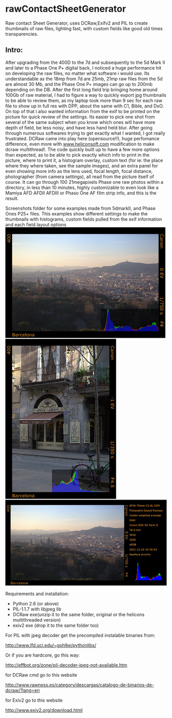 rawContactSheetGenerator
========================

Raw contact Sheet Generator, uses DCRaw,Exifv2 and PIL to create thumbnails of raw files, lighting fast, with custom fields like good old times transparencies.

Intro:
------
After upgrading from the 400D to the 7d and subsequently to the 5d Mark II and later to a Phase One P+ digital back, I noticed a huge performance hit on developing the raw files, no matter what software i would use.
Its understandable as the 18mp from 7d are 25mb, 21mp raw files from the 5d are almost 30 Mb, and the Phase One P+ images can go up to 200mb depending on the DB.
After the first long field trip bringing home around 100Gb of raw material, I had to figure a way to quickly export jpg thumbnails to be able to review them, as my laptop took more than 9 sec for each raw file to show up in full res with DPP, about the same with C1, Bible, and DxO. On top of that i also wanted information from the exif to be printed on the picture for quick review of the settings. Its easier to pick one shot from several of the same subject when you know which ones will have more depth of field, be less noisy, and have less hand held blur.
After going through numerous softwares trying to get exactly what I wanted, I got really frustrated.
DCRaw came into play here (opensource!!), huge perfomance difference, even more with www.heliconsoft.com modification to make dcraw multithread!.
The code quickly built up to have a few more options than expected, as to be able to pick exactly which info to print in the picture, where to print it, a histogram overlay, custom text (for ie: the place where they where taken, see the sample images), and an extra panel for even showing more info as the lens used, focal length, focal distance, photographer (from camera settings), all read from the picture itself of course.
It can go through 100 21megapixels Phase one raw photos within a directory, in less than 10 minutes, highly customizable to even look like a Mamiya AFD AFDII AFDIII or Phaso One AF film strip info, and this is the result.

Screenshots folder for some examples made from 5dmarkII, and Phase Ones P25+ files.
This examples show different settings to make the thumbnails with histograms, custom fields pulled from the exif information and each field layout options
![My image](examples//example_01.jpg)
![My image](examples//example_02.jpg)
![My image](examples//example_03.jpg)


Requirements and installation:
* Python 2.6 (or above)
* PIL-1.1.7 with libjpeg lib
* DCRaw exe(unzip it to the same folder, original or the helicons multithreaded version)
* exiv2 exe (drop it to the same folder too)

For PIL with jpeg decoder get the precompiled instalable binaries from:

http://www.lfd.uci.edu/~gohlke/pythonlibs/

Or if you are hardcore, go this way:

http://effbot.org/zone/pil-decoder-jpeg-not-available.htm

for DCRaw cmd go to this website

http://www.rawness.es/category/descargas/catalogo-de-binarios-de-dcraw/?lang=en

for Exiv2 go to this website

http://www.exiv2.org/download.html

